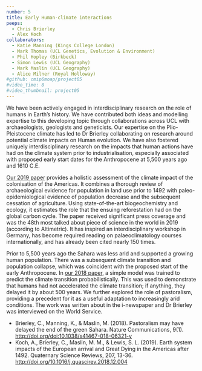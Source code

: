 ```yaml
---
number: 5
title: Early Human-climate interactions
peeps:
  - Chris Brierley
  - Alex Koch
collaborators:
  - Katie Manning (Kings College London)
  - Mark Thomas (UCL Genetics, Evolution & Environment)
  - Phil Hopley (Birkbeck)
  - Simon Lewis (UCL Geography)
  - Mark Maslin (UCL Geography)
  - Alice Milner (Royal Holloway)
#github: cmip6moap/project05
#video_time: 8
#video_thumbnail: project05
---
```


We have been actively engaged in interdisciplinary research on the role of humans in Earth’s history. We have contributed both ideas and modelling expertise to this developing topic through collaborations across UCL with archaeologists, geologists and geneticists. Our expertise on the Plio-Pleistocene climate has led to Dr Brierley  collaborating on research around potential climate impacts on Human evolution. We have also fostered uniquely interdisciplinary research on the impacts that human actions have had on the climate system prior to industrialisation, especially associated with proposed early start dates for the Anthropocene at 5,500 years ago and 1610 C.E.

[Our 2019 paper](http://doi.org/10.1016/j.quascirev.2018.12.004) provides a holistic assessment of the climate impact of the colonisation of the Americas. It combines a thorough review of archaeological evidence for population in land use prior to 1492 with paleo-epidemiological evidence of population decrease and the subsequent cessation of agriculture. Using state-of-the-art biogeochemistry and ecology, it estimates the role that the ensuing reforestation had on the global carbon cycle. The paper received significant press coverage and was the 48th most talked about piece of science in the world in 2019 (according to Altimetric). It has inspired an interdisciplinary workshop in Germany, has become required reading on palaeoclimatology courses internationally, and has already been cited nearly 150 times.

Prior to 5,500 years ago the Sahara was less arid and supported a growing human population. There was a subsequent climate transition and population collapse, which was coincident with the proposed start of the early Anthropocene. In [our 2018 paper](http://doi.org/doi:10.1038/s41467-018-06321-y), a simple model was trained to predict the climate transition probabilistically. This was used to demonstrate that humans had not accelerated the climate transition; if anything, they delayed it by about 500 years. We further explored the role of pastoralism, providing a precedent for it as a useful adaptation to increasingly arid conditions. The work was written about in the i-newspaper and Dr Brierley was interviewed on the World Service.

- Brierley, C., Manning, K., & Maslin, M. (2018). Pastoralism may have delayed the end of the green Sahara. Nature Communications, 9(1). <http://doi.org/doi:10.1038/s41467-018-06321-y>
- Koch, A., Brierley, C., Maslin, M. M., & Lewis, S. L. (2019). Earth system impacts of the European arrival and Great Dying in the Americas after 1492. Quaternary Science Reviews, 207, 13-36. <http://doi.org/10.1016/j.quascirev.2018.12.004>

